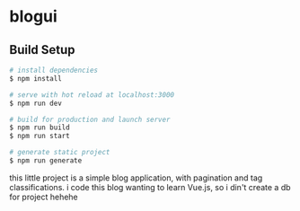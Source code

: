 # blogui

## Build Setup

```bash
# install dependencies
$ npm install

# serve with hot reload at localhost:3000
$ npm run dev

# build for production and launch server
$ npm run build
$ npm run start

# generate static project
$ npm run generate
```

this little project is a simple blog application, with pagination and tag classifications.
i code this blog wanting to learn Vue.js, so i din't create a db for project hehehe
